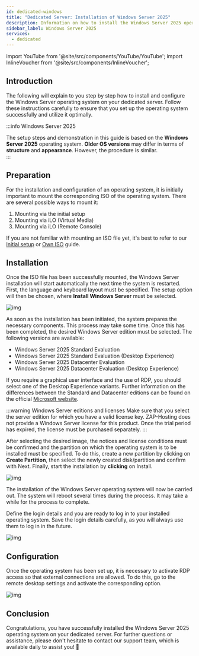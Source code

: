 ```yaml
---
id: dedicated-windows
title: "Dedicated Server: Installation of Windows Server 2025"
description: Information on how to install the Windows Server 2025 operating system on your dedicated server from ZAP-Hosting - ZAP-Hosting.com documentation
sidebar_label: Windows Server 2025
services:
  - dedicated
---
```


import YouTube from '@site/src/components/YouTube/YouTube';
import InlineVoucher from '@site/src/components/InlineVoucher';

## Introduction
The following will explain to you step by step how to install and configure the Windows Server operating system on your dedicated server. Follow these instructions carefully to ensure that you set up the operating system successfully and utilize it optimally.



:::info Windows Server 2025

The setup steps and demonstration in this guide is based on the **Windows Server 2025** operating system. **Older OS versions** may differ in terms of **structure** and **appearance**. However, the procedure is similar.  
:::



<InlineVoucher />

## Preparation
For the installation and configuration of an operating system, it is initially important to mount the corresponding ISO of the operating system. There are several possible ways to mount it:

1. Mounting via the initial setup
2. Mounting via iLO (Virtual Media)
3. Mounting via iLO (Remote Console)

If you are not familiar with mounting an ISO file yet, it's best to refer to our [Initial setup](dedicated-setup.md) or [Own ISO](dedicated-iso.md) guide.



## Installation

Once the ISO file has been successfully mounted, the Windows Server installation will start automatically the next time the system is restarted. First, the language and keyboard layout must be specified. The setup option will then be chosen, where **Install Windows Server** must be selected.

![img](https://screensaver01.zap-hosting.com/index.php/s/gW4cr5WDGYEdBzw/download)

As soon as the installation has been initiated, the system prepares the necessary components. This process may take some time. Once this has been completed, the desired Windows Server edition must be selected. The following versions are available:

- Windows Server 2025 Standard Evaluation
- Windows Server 2025 Standard Evaluation (Desktop Experience)
- Windows Server 2025 Datacenter Evaluation
- Windows Server 2025 Datacenter Evaluation (Desktop Experience)

If you require a graphical user interface and the use of RDP, you should select one of the Desktop Experience variants. Further information on the differences between the Standard and Datacenter editions can be found on the official [Microsoft website](https://learn.microsoft.com/en-us/windows-server/get-started/editions-comparison?pivots=windows-server-2025).

:::warning Windows Server editions and licenses
Make sure that you select the server edition for which you have a valid license key. ZAP-Hosting does not provide a Windows Server license for this product. Once the trial period has expired, the license must be purchased separately.
:::

After selecting the desired image, the notices and license conditions must be confirmed and the partition on which the operating system is to be installed must be specified. To do this, create a new partition by clicking on **Create Partition**, then select the newly created disk/partition and confirm with Next. Finally, start the installation by **clicking** on Install.

![img](https://screensaver01.zap-hosting.com/index.php/s/2RQcBKiqoJE9MAg/download)

The installation of the Windows Server operating system will now be carried out. The system will reboot several times during the process. It may take a while for the process to complete. 

Define the login details and you are ready to log in to your installed operating system. Save the login details carefully, as you will always use them to log in in the future. 

![img](https://screensaver01.zap-hosting.com/index.php/s/FiXwH85pT24DYnJ/download)



## Configuration

Once the operating system has been set up, it is necessary to activate RDP access so that external connections are allowed. To do this, go to the remote desktop settings and activate the corresponding option.

![img](https://screensaver01.zap-hosting.com/index.php/s/gCCcTzpn69LpgSr/download)



## Conclusion
Congratulations, you have successfully installed the Windows Server 2025 operating system on your dedicated server. For further questions or assistance, please don't hesitate to contact our support team, which is available daily to assist you! 🙂
